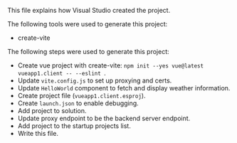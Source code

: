 This file explains how Visual Studio created the project.

The following tools were used to generate this project:
- create-vite

The following steps were used to generate this project:
- Create vue project with create-vite: `npm init --yes vue@latest vueapp1.client -- --eslint `.
- Update `vite.config.js` to set up proxying and certs.
- Update `HelloWorld` component to fetch and display weather information.
- Create project file (`vueapp1.client.esproj`).
- Create `launch.json` to enable debugging.
- Add project to solution.
- Update proxy endpoint to be the backend server endpoint.
- Add project to the startup projects list.
- Write this file.

